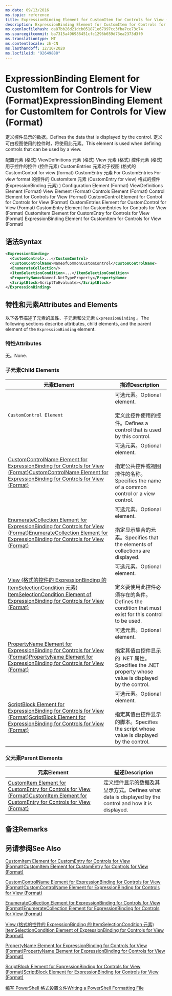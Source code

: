 ```yaml
---
ms.date: 09/13/2016
ms.topic: reference
title: ExpressionBinding Element for CustomItem for Controls for View (Format)
description: ExpressionBinding Element for CustomItem for Controls for View (Format)
ms.openlocfilehash: da87bb26d21dcb051871e67997cc3fba7ce73c74
ms.sourcegitcommit: ba7315a496986451cfc1296b659d73ea2373d3f0
ms.translationtype: MT
ms.contentlocale: zh-CN
ms.lasthandoff: 12/10/2020
ms.locfileid: "92649888"
---
```

# <a name="expressionbinding-element-for-customitem-for-controls-for-view-format"></a><span data-ttu-id="e93a5-103">ExpressionBinding Element for CustomItem for Controls for View (Format)</span><span class="sxs-lookup"><span data-stu-id="e93a5-103">ExpressionBinding Element for CustomItem for Controls for View (Format)</span></span>

<span data-ttu-id="e93a5-104">定义控件显示的数据。</span><span class="sxs-lookup"><span data-stu-id="e93a5-104">Defines the data that is displayed by the control.</span></span> <span data-ttu-id="e93a5-105">定义可由视图使用的控件时，将使用此元素。</span><span class="sxs-lookup"><span data-stu-id="e93a5-105">This element is used when defining controls that can be used by a view.</span></span>

<span data-ttu-id="e93a5-106">配置元素 (格式) ViewDefinitions 元素 (格式) View 元素 (格式) 控件元素 (格式) 用于控件的控件 (控件元素) CustomEntries 元素对于视图 (格式的 CustomControl for view (format) CustomEntry 元素 For CustomEntries For view format 的控件的 CustomItem 元素 (CustomEntry for view) 格式的控件 (ExpressionBinding 元素) ) </span><span class="sxs-lookup"><span data-stu-id="e93a5-106">Configuration Element (Format) ViewDefinitions Element (Format) View Element (Format) Controls Element (Format) Control Element for Controls for View (Format) CustomControl Element for Control for Controls for View (Format) CustomEntries Element for CustomControl for View (Format) CustomEntry Element for CustomEntries for Controls for View (Format) CustomItem Element for CustomEntry for Controls for View (Format) ExpressionBinding Element for CustomItem for Controls for View (Format)</span></span>

## <a name="syntax"></a><span data-ttu-id="e93a5-107">语法</span><span class="sxs-lookup"><span data-stu-id="e93a5-107">Syntax</span></span>

```xml
<ExpressionBinding>
  <CustomControl>...</CustomControl>
  <CustomControlName>NameofCommonCustomControl</CustomControlName>
  <EnumerateCollection/>
  <ItemSelectionCondition>...</ItemSelectionCondition>
  <PropertyName>Nameof.NetTypeProperty</PropertyName>
  <ScriptBlock>ScriptToEvaluate></ScriptBlock>
</ExpressionBinding>
```

## <a name="attributes-and-elements"></a><span data-ttu-id="e93a5-108">特性和元素</span><span class="sxs-lookup"><span data-stu-id="e93a5-108">Attributes and Elements</span></span>

<span data-ttu-id="e93a5-109">以下各节描述了元素的属性、子元素和父元素 `ExpressionBinding` 。</span><span class="sxs-lookup"><span data-stu-id="e93a5-109">The following sections describe attributes, child elements, and the parent element of the `ExpressionBinding` element.</span></span>

### <a name="attributes"></a><span data-ttu-id="e93a5-110">特性</span><span class="sxs-lookup"><span data-stu-id="e93a5-110">Attributes</span></span>

<span data-ttu-id="e93a5-111">无。</span><span class="sxs-lookup"><span data-stu-id="e93a5-111">None.</span></span>

### <a name="child-elements"></a><span data-ttu-id="e93a5-112">子元素</span><span class="sxs-lookup"><span data-stu-id="e93a5-112">Child Elements</span></span>

|<span data-ttu-id="e93a5-113">元素</span><span class="sxs-lookup"><span data-stu-id="e93a5-113">Element</span></span>|<span data-ttu-id="e93a5-114">描述</span><span class="sxs-lookup"><span data-stu-id="e93a5-114">Description</span></span>|
|-------------|-----------------|
|`CustomControl Element`|<span data-ttu-id="e93a5-115">可选元素。</span><span class="sxs-lookup"><span data-stu-id="e93a5-115">Optional element.</span></span><br /><br /> <span data-ttu-id="e93a5-116">定义此控件使用的控件。</span><span class="sxs-lookup"><span data-stu-id="e93a5-116">Defines a control that is used by this control.</span></span>|
|[<span data-ttu-id="e93a5-117">CustomControlName Element for ExpressionBinding for Controls for View (Format)</span><span class="sxs-lookup"><span data-stu-id="e93a5-117">CustomControlName Element for ExpressionBinding for Controls for View (Format)</span></span>](./customcontrolname-element-for-expressionbinding-for-controls-for-view-format.md)|<span data-ttu-id="e93a5-118">可选元素。</span><span class="sxs-lookup"><span data-stu-id="e93a5-118">Optional element.</span></span><br /><br /> <span data-ttu-id="e93a5-119">指定公共控件或视图控件的名称。</span><span class="sxs-lookup"><span data-stu-id="e93a5-119">Specifies the name of a common control or a view control.</span></span>|
|[<span data-ttu-id="e93a5-120">EnumerateCollection Element for ExpressionBinding for Controls for View (Format)</span><span class="sxs-lookup"><span data-stu-id="e93a5-120">EnumerateCollection Element for ExpressionBinding for Controls for View (Format)</span></span>](./enumeratecollection-element-for-expressionbinding-for-controls-for-view-format.md)|<span data-ttu-id="e93a5-121">可选元素。</span><span class="sxs-lookup"><span data-stu-id="e93a5-121">Optional element.</span></span><br /><br /> <span data-ttu-id="e93a5-122">指定显示集合的元素。</span><span class="sxs-lookup"><span data-stu-id="e93a5-122">Specifies that the elements of collections are displayed.</span></span>|
|[<span data-ttu-id="e93a5-123">View (格式的控件的 ExpressionBinding 的 ItemSelectionCondition 元素) </span><span class="sxs-lookup"><span data-stu-id="e93a5-123">ItemSelectionCondition Element of ExpressionBinding for Controls for View (Format)</span></span>](./itemselectioncondition-element-for-expressionbinding-for-controls-for-view-format.md)|<span data-ttu-id="e93a5-124">可选元素。</span><span class="sxs-lookup"><span data-stu-id="e93a5-124">Optional element.</span></span><br /><br /> <span data-ttu-id="e93a5-125">定义要使用此控件必须存在的条件。</span><span class="sxs-lookup"><span data-stu-id="e93a5-125">Defines the condition that must exist for this control to be used.</span></span>|
|[<span data-ttu-id="e93a5-126">PropertyName Element for ExpressionBinding for Controls for View (Format)</span><span class="sxs-lookup"><span data-stu-id="e93a5-126">PropertyName Element for ExpressionBinding for Controls for View (Format)</span></span>](./propertyname-element-for-expressionbinding-for-controls-for-view-format.md)|<span data-ttu-id="e93a5-127">可选元素。</span><span class="sxs-lookup"><span data-stu-id="e93a5-127">Optional element.</span></span><br /><br /> <span data-ttu-id="e93a5-128">指定其值由控件显示的 .NET 属性。</span><span class="sxs-lookup"><span data-stu-id="e93a5-128">Specifies the .NET property whose value is displayed by the control.</span></span>|
|[<span data-ttu-id="e93a5-129">ScriptBlock Element for ExpressionBinding for Controls for View (Format)</span><span class="sxs-lookup"><span data-stu-id="e93a5-129">ScriptBlock Element for ExpressionBinding for Controls for View (Format)</span></span>](./scriptblock-element-for-expressionbinding-for-controls-for-view-format.md)|<span data-ttu-id="e93a5-130">可选元素。</span><span class="sxs-lookup"><span data-stu-id="e93a5-130">Optional element.</span></span><br /><br /> <span data-ttu-id="e93a5-131">指定其值由控件显示的脚本。</span><span class="sxs-lookup"><span data-stu-id="e93a5-131">Specifies the script whose value is displayed by the control.</span></span>|

### <a name="parent-elements"></a><span data-ttu-id="e93a5-132">父元素</span><span class="sxs-lookup"><span data-stu-id="e93a5-132">Parent Elements</span></span>

|<span data-ttu-id="e93a5-133">元素</span><span class="sxs-lookup"><span data-stu-id="e93a5-133">Element</span></span>|<span data-ttu-id="e93a5-134">描述</span><span class="sxs-lookup"><span data-stu-id="e93a5-134">Description</span></span>|
|-------------|-----------------|
|[<span data-ttu-id="e93a5-135">CustomItem Element for CustomEntry for Controls for View (Format)</span><span class="sxs-lookup"><span data-stu-id="e93a5-135">CustomItem Element for CustomEntry for Controls for View (Format)</span></span>](./customitem-element-for-customentry-for-controls-for-view-format.md)|<span data-ttu-id="e93a5-136">定义控件显示的数据及其显示方式。</span><span class="sxs-lookup"><span data-stu-id="e93a5-136">Defines what data is displayed by the control and how it is displayed.</span></span>|

## <a name="remarks"></a><span data-ttu-id="e93a5-137">备注</span><span class="sxs-lookup"><span data-stu-id="e93a5-137">Remarks</span></span>

## <a name="see-also"></a><span data-ttu-id="e93a5-138">另请参阅</span><span class="sxs-lookup"><span data-stu-id="e93a5-138">See Also</span></span>

[<span data-ttu-id="e93a5-139">CustomItem Element for CustomEntry for Controls for View (Format)</span><span class="sxs-lookup"><span data-stu-id="e93a5-139">CustomItem Element for CustomEntry for Controls for View (Format)</span></span>](./customitem-element-for-customentry-for-controls-for-view-format.md)

[<span data-ttu-id="e93a5-140">CustomControlName Element for ExpressionBinding for Controls for View (Format)</span><span class="sxs-lookup"><span data-stu-id="e93a5-140">CustomControlName Element for ExpressionBinding for Controls for View (Format)</span></span>](./customcontrolname-element-for-expressionbinding-for-controls-for-view-format.md)

[<span data-ttu-id="e93a5-141">EnumerateCollection Element for ExpressionBinding for Controls for View (Format)</span><span class="sxs-lookup"><span data-stu-id="e93a5-141">EnumerateCollection Element for ExpressionBinding for Controls for View (Format)</span></span>](./enumeratecollection-element-for-expressionbinding-for-controls-for-view-format.md)

[<span data-ttu-id="e93a5-142">View (格式的控件的 ExpressionBinding 的 ItemSelectionCondition 元素) </span><span class="sxs-lookup"><span data-stu-id="e93a5-142">ItemSelectionCondition Element of ExpressionBinding for Controls for View (Format)</span></span>](./itemselectioncondition-element-for-expressionbinding-for-controls-for-view-format.md)

[<span data-ttu-id="e93a5-143">PropertyName Element for ExpressionBinding for Controls for View (Format)</span><span class="sxs-lookup"><span data-stu-id="e93a5-143">PropertyName Element for ExpressionBinding for Controls for View (Format)</span></span>](./propertyname-element-for-expressionbinding-for-controls-for-view-format.md)

[<span data-ttu-id="e93a5-144">ScriptBlock Element for ExpressionBinding for Controls for View (Format)</span><span class="sxs-lookup"><span data-stu-id="e93a5-144">ScriptBlock Element for ExpressionBinding for Controls for View (Format)</span></span>](./scriptblock-element-for-expressionbinding-for-controls-for-view-format.md)

[<span data-ttu-id="e93a5-145">编写 PowerShell 格式设置文件</span><span class="sxs-lookup"><span data-stu-id="e93a5-145">Writing a PowerShell Formatting File</span></span>](./writing-a-powershell-formatting-file.md)
